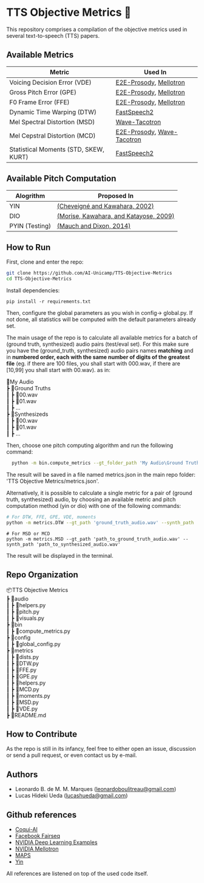 # TTS Objective Metrics 🎯

This repository comprises a compilation of the objective metrics used in several text-to-speech (TTS) papers.

## Available Metrics
| Metric | Used In |
| ------ | ------ |
| Voicing Decision Error (VDE) | [E2E-Prosody](https://arxiv.org/pdf/1803.09047.pdf), [Mellotron](https://arxiv.org/abs/1910.11997)|
| Gross Pitch Error (GPE) | [E2E-Prosody](https://arxiv.org/pdf/1803.09047.pdf), [Mellotron](https://arxiv.org/abs/1910.11997)|
| F0 Frame Error (FFE) | [E2E-Prosody](https://arxiv.org/pdf/1803.09047.pdf), [Mellotron](https://arxiv.org/abs/1910.11997)|
| Dynamic Time Warping (DTW) | [FastSpeech2](https://arxiv.org/abs/2006.04558) |
| Mel Spectral Distortion (MSD) | [Wave-Tacotron](https://arxiv.org/abs/2011.03568) |
| Mel Cepstral Distortion (MCD) | [E2E-Prosody](https://arxiv.org/pdf/1803.09047.pdf), [Wave-Tacotron](https://arxiv.org/abs/2011.03568) |
| Statistical Moments (STD, SKEW, KURT) | [FastSpeech2](https://arxiv.org/abs/2006.04558) |

## Available Pitch Computation
| Alogrithm | Proposed In |
| ------ | ------ |
| YIN | [(Cheveigné and Kawahara, 2002)](http://audition.ens.fr/adc/pdf/2002_JASA_YIN.pdf) |
| DIO | [(Morise, Kawahara, and Katayose, 2009)](https://www.aes.org/e-lib/browse.cfm?elib=15165)|
| PYIN (Testing) | [(Mauch and Dixon, 2014)](https://ieeexplore.ieee.org/document/6853678) |

## How to Run
First, clone and enter the repo:
```sh
git clone https://github.com/AI-Unicamp/TTS-Objective-Metrics
cd TTS-Objective-Metrics
```

Install dependencies:
```
pip install -r requirements.txt
```

Then, configure the global parameters as you wish in  config-> global.py. If not done, all statistics will be computed with the default parameters already set.

The main usage of the repo is to calculate all available metrics for a batch of (ground truth, synthesized) audio pairs (test/eval set). For this make sure you have the (ground_truth, synthesized) audio pairs names **matching** and in **numbered order, each with the same number of digits of the greatest file** (eg. if there are 100 files, you shall start with 000.wav, if there are [10,99] you shall start with 00.wav). as in:

📂My Audio\
 ┣ 📂Ground Truths\
 ┃ ┣ 📜00.wav\
 ┃ ┣ 📜01.wav\
 ┃ ┣ ...\
 ┣ 📂Synthesizeds\
 ┃ ┣ 📜00.wav\
 ┃ ┣ 📜01.wav\
 ┃ ┣ ...

Then, choose one pitch computing algorithm and run the following command:
```sh
  python -m bin.compute_metrics --gt_folder_path 'My Audio\Ground Truths' --synth_folder_path 'My Audio\Synthesizeds' --pitch_algorithm 'yin'
``` 
The result will be saved in a file named metrics.json in the main repo folder: 'TTS Objective Metrics/metrics.json'.

Alternatively, it is possible to calculate a single metric for a pair of (ground truth, synthesized) audio, by choosing an available metric and pitch computation method (yin or dio) with one of the following commands:
```sh
# For DTW, FFE, GPE, VDE, moments
python -m metrics.DTW --gt_path 'ground_truth_audio.wav' --synth_path 'synthesized_audio.wav' --pitch_algorithm 'yin'
```
```
# For MSD or MCD   
python -m metrics.MSD --gt_path 'path_to_ground_truth_audio.wav' --synth_path 'path_to_synthesized_audio.wav'           
```
The result will be displayed in the terminal.

## Repo Organization
📦TTS Objective Metrics\
 ┣ 📂audio\
 ┃ ┣ 📜helpers.py\
 ┃ ┣ 📜pitch.py\
 ┃ ┣ 📜visuals.py\
 ┣ 📂bin\
 ┃ ┣ 📜compute_metrics.py\
 ┣ 📂config\
 ┃ ┣ 📜global_config.py\
 ┣ 📂metrics\
 ┃ ┣ 📜dists.py\
 ┃ ┣ 📜DTW.py\
 ┃ ┣ 📜FFE.py\
 ┃ ┣ 📜GPE.py\
 ┃ ┣ 📜helpers.py\
 ┃ ┣ 📜MCD.py\
 ┃ ┣ 📜moments.py\
 ┃ ┣ 📜MSD.py\
 ┃ ┣ 📜VDE.py\
 ┣ 📜README.md

## How to Contribute
As the repo is still in its infancy, feel free to either open an issue, discussion or send a pull request, or even contact us by e-mail.

## Authors
- Leonardo B. de M. M. Marques (leonardoboulitreau@gmail.com)
- Lucas Hideki Ueda (lucashueda@gmail.com)

## Github references
- [Coqui-AI](https://github.com/coqui-ai/TTS)
- [Facebook Fairseq](https://github.com/pytorch/fairseq)
- [NVIDIA Deep Learning Examples](https://github.com/NVIDIA/DeepLearningExamples)
- [NVIDIA Mellotron](https://github.com/NVIDIA/mellotron/tree/d5362ccae23984f323e3cb024a01ec1de0493aff)
- [MAPS](https://github.com/bastibe/MAPS-Scripts)
- [Yin](https://github.com/patriceguyot/Yin)

All references are listened on top of the used code itself.
